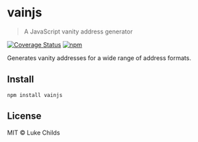 # vainjs

> A JavaScript vanity address generator

[![Coverage Status](https://coveralls.io/repos/github/lukechilds/vainjs/badge.svg?branch=master)](https://coveralls.io/github/lukechilds/vainjs?branch=master)
[![npm](https://img.shields.io/npm/v/vainjs.svg)](https://www.npmjs.com/package/vainjs)

Generates vanity addresses for a wide range of address formats.

## Install

```shell
npm install vainjs
```

## License

MIT © Luke Childs
